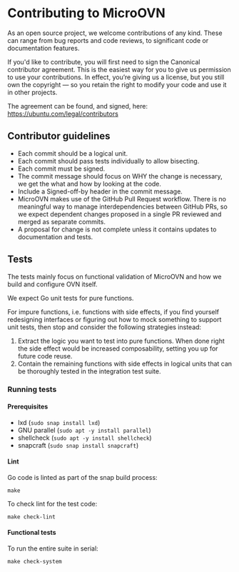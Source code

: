 # Contributing to MicroOVN

As an open source project, we welcome contributions of any kind. These can
range from bug reports and code reviews, to significant code or documentation
features.

If you'd like to contribute, you will first need to sign the Canonical
contributor agreement. This is the easiest way for you to give us permission to
use your contributions. In effect, you’re giving us a license, but you still
own the copyright — so you retain the right to modify your code and use it in
other projects.

The agreement can be found, and signed, here:
https://ubuntu.com/legal/contributors

## Contributor guidelines

- Each commit should be a logical unit.
- Each commit should pass tests individually to allow bisecting.
- Each commit must be signed.
- The commit message should focus on WHY the change is necessary, we get the
  what and how by looking at the code.
- Include a Signed-off-by header in the commit message.
- MicroOVN makes use of the GitHub Pull Request workflow.  There is no
  meaningful way to manage interdependencies between GitHub PRs, so we expect
  dependent changes proposed in a single PR reviewed and merged as separate
  commits.
- A proposal for change is not complete unless it contains updates to
  documentation and tests.

## Tests

The tests mainly focus on functional validation of MicroOVN and how we build
and configure OVN itself.

We expect Go unit tests for pure functions.

For impure functions, i.e. functions with side effects, if you find yourself
redesigning interfaces or figuring out how to mock something to support unit
tests, then stop and consider the following strategies instead:

1. Extract the logic you want to test into pure functions.  When done right the
   side effect would be increased composability, setting you up for future code
   reuse.
2. Contain the remaining functions with side effects in logical units that
   can be thoroughly tested in the integration test suite.

### Running tests

#### Prerequisites

* lxd (`sudo snap install lxd`)
* GNU parallel (`sudo apt -y install parallel`)
* shellcheck (`sudo apt -y install shellcheck`)
* snapcraft (`sudo snap install snapcraft`)

#### Lint

Go code is linted as part of the snap build process:

    make

To check lint for the test code:

    make check-lint

#### Functional tests

To run the entire suite in serial:

    make check-system
